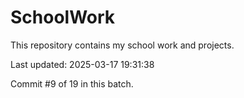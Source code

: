 # SchoolWork

This repository contains my school work and projects.

Last updated: 2025-03-17 19:31:38

Commit #9 of 19 in this batch.